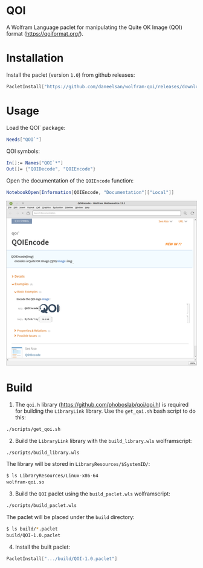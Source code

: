 # QOI
A Wolfram Language paclet for manipulating the Quite OK Image (QOI) format (https://qoiformat.org/).

# Installation

Install the paclet (version `1.0`) from github releases:
```Mathematica
PacletInstall["https://github.com/daneelsan/wolfram-qoi/releases/download/release/QOI-1.0.paclet"]
```

# Usage

Load the QOI` package:
```Mathematica
Needs["QOI`"]
```

QOI symbols:
```Mathematica
In[]:= Names["QOI`*"]
Out[]= {"QOIDecode", "QOIEncode"}
```

Open the documentation of the `QOIEncode` function:
```Mathematica
NotebookOpen[Information[QOIEncode, "Documentation"]["Local"]]
```
![ref/QOIEncode](./screenshots/ref-QOIEncode.png)

# Build

1. The `qoi.h` library (https://github.com/phoboslab/qoi/qoi.h) is required for building the `LibraryLink` library.
Use the `get_qoi.sh` bash script to do this:
```bash
./scripts/get_qoi.sh
```

2. Build the `LibraryLink` library with the `build_library.wls` wolframscript:
```bash
./scripts/build_library.wls
```
   The library will be stored in `LibraryResources/$SystemID/`:
```bash
$ ls LibraryResources/Linux-x86-64
wolfram-qoi.so
```

3. Build the `QOI` paclet using the `build_paclet.wls` wolframscript:
```bash
./scripts/build_paclet.wls
```
   The paclet will be placed under the `build` directory:
```bash
$ ls build/*.paclet
build/QOI-1.0.paclet
```

4. Install the built paclet:
```Mathematica
PacletInstall[".../build/QOI-1.0.paclet"]
```
